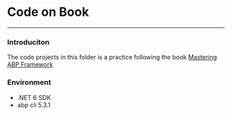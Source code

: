 # Code on Book
---

### Introduciton
The code projects in this folder is a practice following the book [Mastering ABP Framework](https://www.amazon.com/Mastering-ABP-Framework-maintainable-implementing-ebook/dp/B097Z2DM8Q) 

### Environment
* .NET 6 SDK
* abp cli 5.3.1
